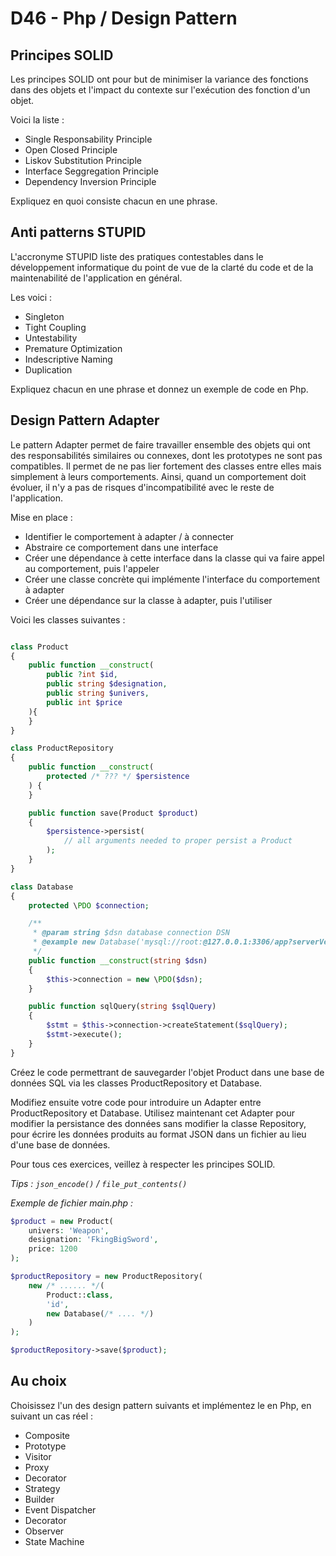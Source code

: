 # D46 - Php / Design Pattern

## Principes SOLID

Les principes SOLID ont pour but de minimiser la variance des fonctions dans des objets et l'impact du contexte sur l'exécution des fonction d'un objet.

Voici la liste :
 - Single Responsability Principle
 - Open Closed Principle
 - Liskov Substitution Principle
 - Interface Seggregation Principle
 - Dependency Inversion Principle

Expliquez en quoi consiste chacun en une phrase.

## Anti patterns STUPID

L'accronyme STUPID liste des pratiques contestables dans le développement informatique du point de vue de la clarté du code et de la maintenabilité de l'application en général.

Les voici :
 - Singleton
 - Tight Coupling
 - Untestability
 - Premature Optimization
 - Indescriptive Naming
 - Duplication

Expliquez chacun en une phrase et donnez un exemple de code en Php.

## Design Pattern Adapter

Le pattern Adapter permet de faire travailler ensemble des objets qui ont des responsabilités similaires ou connexes, dont les prototypes ne sont pas compatibles.
Il permet de ne pas lier fortement des classes entre elles mais simplement à leurs comportements. Ainsi, quand un comportement doit évoluer, il n'y a pas de risques d'incompatibilité avec le reste de l'application.

Mise en place :
  - Identifier le comportement à adapter / à connecter
  - Abstraire ce comportement dans une interface
  - Créer une dépendance à cette interface dans la classe qui va faire appel au comportement, puis l'appeler
  - Créer une classe concrète qui implémente l'interface du comportement à adapter
  - Créer une dépendance sur la classe à adapter, puis l'utiliser

Voici les classes suivantes :
```php

class Product
{
    public function __construct(
        public ?int $id,
        public string $designation,
        public string $univers,
        public int $price
    ){
    }
}

class ProductRepository
{
    public function __construct(
        protected /* ??? */ $persistence
    ) {
    }

    public function save(Product $product)
    {
        $persistence->persist(
            // all arguments needed to proper persist a Product
        );
    }
}

class Database
{
    protected \PDO $connection;

    /**
     * @param string $dsn database connection DSN
     * @example new Database('mysql://root:@127.0.0.1:3306/app?serverVersion=10.11.2-MariaDB&charset=utf8mb4')
     */
    public function __construct(string $dsn)
    {
        $this->connection = new \PDO($dsn);
    }

    public function sqlQuery(string $sqlQuery)
    {
        $stmt = $this->connection->createStatement($sqlQuery);
        $stmt->execute();
    }
}

```

Créez le code permettrant de sauvegarder l'objet Product dans une base de données SQL via les classes ProductRepository et Database.

Modifiez ensuite votre code pour introduire un Adapter entre ProductRepository et Database.
Utilisez maintenant cet Adapter pour modifier la persistance des données sans modifier la classe Repository, pour écrire les données produits au format JSON dans un fichier au lieu d'une base de données.

Pour tous ces exercices, veillez à respecter les principes SOLID.

_Tips : ```json_encode()``` / ```file_put_contents()```_

_Exemple de fichier main.php :_
```php
$product = new Product(
    univers: 'Weapon',
    designation: 'FkingBigSword',
    price: 1200
);

$productRepository = new ProductRepository(
    new /* ...... */(
        Product::class,
        'id',
        new Database(/* .... */)
    )
);

$productRepository->save($product);
```

## Au choix

Choisissez l'un des design pattern suivants et implémentez le en Php, en suivant un cas réel :
 - Composite
 - Prototype
 - Visitor
 - Proxy
 - Decorator
 - Strategy
 - Builder
 - Event Dispatcher
 - Decorator
 - Observer
 - State Machine
